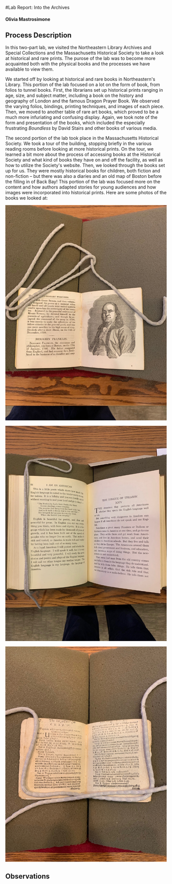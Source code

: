 #Lab Report: Into the Archives 

#### Olivia Mastrosimone 

## Process Description 

In this two-part lab, we visited the Northeastern Library Archives and Special Collections and the Massachusetts Historical Society to take a look at historical and rare prints. The purose of the lab was to become more acquainted both with the physical books and the processes we have available to view them. 

We started off by looking at historical and rare books in Northeastern's Library. This portion of the lab focused on a lot on the form of book, from folios to tunnel books. First, the librarians set up historical prints ranging in age, size, and subject matter, including a book on the history and geography of London and the famous Dragon Prayer Book. We observed the varying folios, bindings, printing techniques, and images of each piece. Then, we moved to another table of rare art books, which proved to be a much more infuriating and confusing display. Again, we took note of the form and presentation of the books, which included the especially frustrating *Boundless* by David Stairs and other books of various media. 

The second portion of the lab took place in the Massachusetts Historical Society. We took a tour of the building, stopping briefly in the various reading rooms before looking at more historical prints. On the tour, we learned a bit more about the process of accessing books at the Historical Society and what kind of books they have on and off the facility, as well as how to utilize the Society's website. Then, we looked through the books set up for us. They were mostly historical books for children, both fiction and non-fiction – but there was also a diaries and an old map of Boston before the filling in of Back Bay! This portion of the lab was focused more on the content and how authors adapted stories for young audiences and how images were incorporated into historical prints. Here are some photos of the books we looked at: 

![Revolutionary Worthies](/images/RevolutionaryWorthies.jpeg)

![I Am An American](/images/IAmAnAmerican.jpeg)

![Translated Bible](/images/Bible.jpeg)

## Observations 





